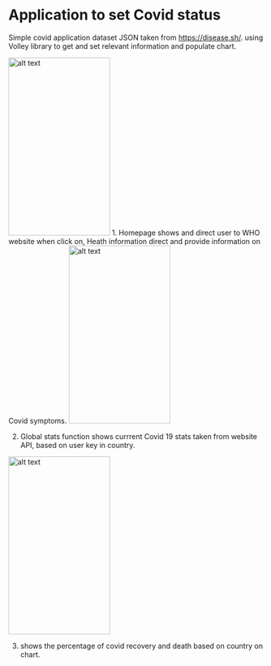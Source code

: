 # Application to set Covid status 
Simple covid application dataset JSON taken from https://disease.sh/. using Volley library to get and set relevant information and populate chart. 

<img src="https://user-images.githubusercontent.com/43243626/116509386-c32ea500-a8f5-11eb-90b4-8c4e24f3d1f4.png" alt="alt text" width="200" height="350"> 
1. Homepage shows and direct user to WHO website when click on, Heath information direct and provide information on Covid symptoms.

<img src="https://user-images.githubusercontent.com/43243626/116510177-13f2cd80-a8f7-11eb-9e05-31291f43f215.png" alt="alt text" width="200" height="350"> 

2. Global stats function shows currrent Covid 19 stats taken from website API, based on user key in country. 

<img src="https://user-images.githubusercontent.com/43243626/116510369-603e0d80-a8f7-11eb-9982-bcda1a2f374e.png" alt="alt text" width="200" height="350"> 

3. shows the percentage of covid recovery and death based on country on chart.
